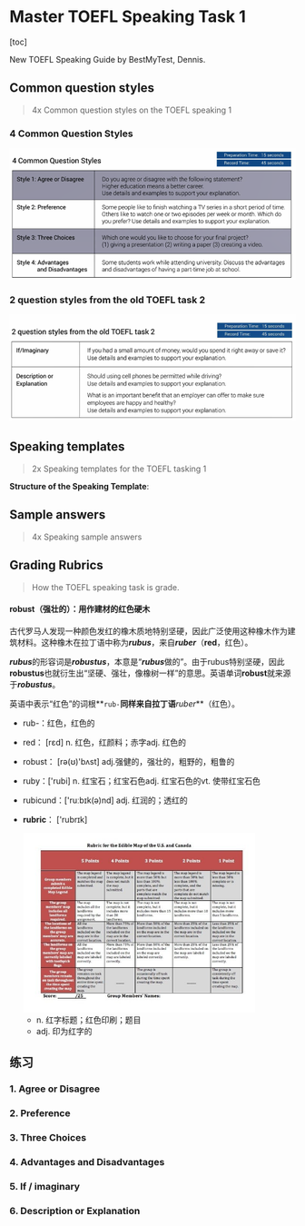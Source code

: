# Master TOEFL Speaking Task 1

[toc]



New TOEFL Speaking Guide by BestMyTest, Dennis.



## Common question styles

> 4x Common question styles on the TOEFL speaking 1

###  4 Common Question Styles

<img src="./img/image-20211107204132492.png" alt="image-20211107204132492" style="zoom:80%;" />



### 2 question styles from the old TOEFL task 2

<img src="./img/image-20211107204351209.png" alt="image-20211107204351209" style="zoom:67%;" />



## Speaking templates 

> 2x Speaking templates for the TOEFL tasking 1 



**Structure of the Speaking Template**:





## Sample answers

>  4x Speaking sample answers



## Grading Rubrics 

> How the TOEFL speaking task is grade.



#### robust（强壮的）：用作建材的红色硬木

古代罗马人发现一种颜色发红的橡木质地特别坚硬，因此广泛使用这种橡木作为建筑材料。这种橡木在拉丁语中称为***rubus***，来自***ruber***（**red**，红色）。

***rubus***的形容词是***robustus***，本意是“***rubus***做的”。由于rubus特别坚硬，因此**robustus**也就衍生出“坚硬、强壮，像橡树一样”的意思。英语单词**robust**就来源于***robustus***。

英语中表示“红色”的词根**`rub-`**同样来自拉丁语***ruber***（红色）。

- rub-：红色，红色的

- red： [rɛd] n. 红色，红颜料；赤字adj. 红色的

- robust： [rə(ʊ)'bʌst] adj.强健的，强壮的，粗野的，粗鲁的

- ruby：['rubi] n. 红宝石；红宝石色adj. 红宝石色的vt. 使带红宝石色

- rubicund：['ruːbɪk(ə)nd] adj. 红润的；透红的

- **rubric**： ['rubrɪk] 

  <img src="./img/ebf6e59d749d99dbc015d81db8a7d241.jpg" alt="The 5 Best Free Rubric Making Tools For Teachers - eLearning Industry" style="zoom: 67%;" />

  - n. 红字标题；红色印刷；题目 
  - adj. 印为红字的





## 练习

### 1. Agree or Disagree

### 2. Preference

### 3. Three Choices

### 4. Advantages and Disadvantages 

### 5. If / imaginary

### 6. Description or Explanation
